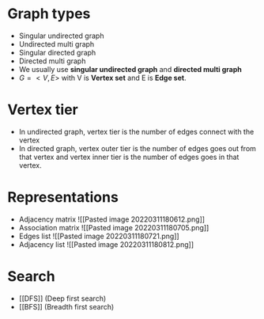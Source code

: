# Graph types
- Singular undirected graph
- Undirected multi graph
- Singular directed graph
- Directed multi graph
- We usually use **singular undirected graph** and **directed multi graph**
- $G=<V,E>$ with V is **Vertex set** and E is **Edge set**.
# Vertex tier
- In undirected graph, vertex tier is the number of edges connect with the vertex
- In directed graph, vertex outer tier is the number of edges goes out from that vertex and vertex inner tier is the number of edges goes in that vertex.
# Representations
- Adjacency matrix ![[Pasted image 20220311180612.png]]
- Association matrix ![[Pasted image 20220311180705.png]]
- Edges list ![[Pasted image 20220311180721.png]]
- Adjacency list ![[Pasted image 20220311180812.png]]
# Search
- [[DFS]] (Deep first search)
- [[BFS]] (Breadth first search)